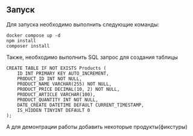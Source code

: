 ## Запуск

Для запуска необходимо выполнить следующие команды:

```
docker compose up -d
npm install
composer install
```

Также, необходимо выполнить SQL запрос для создания таблицы

```
CREATE TABLE IF NOT EXISTS Products (
    ID INT PRIMARY KEY AUTO_INCREMENT,
    PRODUCT_ID INT NOT NULL,
    PRODUCT_NAME VARCHAR(255) NOT NULL,
    PRODUCT_PRICE DECIMAL(10, 2) NOT NULL,
    PRODUCT_ARTICLE VARCHAR(100),
    PRODUCT_QUANTITY INT NOT NULL,
    DATE_CREATE DATETIME DEFAULT CURRENT_TIMESTAMP,
    IS_HIDDEN TINYINT DEFAULT 0
);
```

А для демонтрации работы добавить некоторые продукты(фикстуры)
